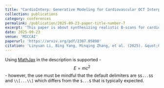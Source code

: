 ```yaml
---
title: "CardioInterp: Generative Modeling for Cardiovascular OCT Interpolation with Anatomical Continuity and Fidelity"
collection: publications
category: conferences
permalink: /publication/2025-09-23-paper-title-number-7
excerpt: 'This paper is about synthesizing realistic B-scans for cardiovascular OCT.'
date: 2025-09-23
venue: 'MICCAI'
paperurl: 'https://arxiv.org/pdf/2307.05898'
citation: 'Linyuan Li, Bing Yang, Minqing Zhang, et al. (2025). &quot;CardioInterp: Generative Modeling for Cardiovascular OCT Interpolation with Anatomical Continuity and Fidelity.&quot; <i>MICCAI 2025</i>. 1(3).'
---
```


Using [MathJax](https://www.mathjax.org/) in the description is supported - $$E=mc^2$$ - however, the use must be mindful that the default delimiters are `$$...$$` and `\\[...\\]` which differs from the `$...$` that is typically expected.
